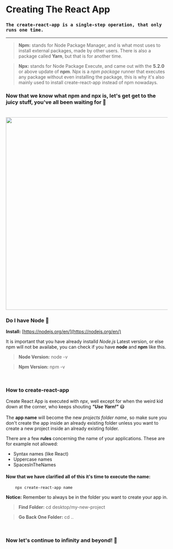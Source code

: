# **Creating The React App**

### `The create-react-app is a single-step operation, that only runs one time.`

---

> **Npm:** stands for Node Package Manager, and is what most uses to install external packages, made by other users. There is also a package called **Yarn**, but that is for another time.

> **Npx:** stands for Node Package Execute, and came out with the **5.2.0** or above update of **npm**. Npx is a *npm package* runner that executes any package without even installing the package, this is why it's also mainly used to install create-react-app instead of npm nowadays.

### Now that we know what **npm** and **npx** is, let's get get to the juicy stuff, you've all been waiting for :monocle_face: <br/><br/>

<p align="center">
  <img src="https://i.giphy.com/media/l4EoT59vRYdTSi6vS/giphy.gif" width="600px" />
</p>

### Do I have Node :thinking:

**Install:** [https://nodejs.org/en/](https://nodejs.org/en/)

It is important that you have already installd *Node.js* Latest version, or else npm will not be availabe, you can check if you have **node** and **npm** like this.
> **Node Version:** node -v

> **Npm Version:** npm -v
<br/>

### How to create-react-app

Create React App is executed with *npx*, well except for when the weird kid down at the corner, who keeps shouting ***"Use Yarn!"*** :mask: <br/><br/>
The **app name** will become the new *projects folder name*, so make sure you don't create the app inside an already existing folder unless you want to create a new project inside an already existing folder.

There are a few **rules** concerning the name of your applications. These are for example not allowed:
-  Syntax names (like React)
- Uppercase names
- SpacesInTheNames

#### Now that we have clarified all of this it's time to execute the name:
```bash
    npx create-react-app name
```

**Notice:** Remember to always be in the folder you want to create your app in.
> **Find Folder:** cd desktop/my-new-project

> **Go Back One Folder:** cd ..
<br/>

### Now let's continue to infinity and beyond! :milky_way: